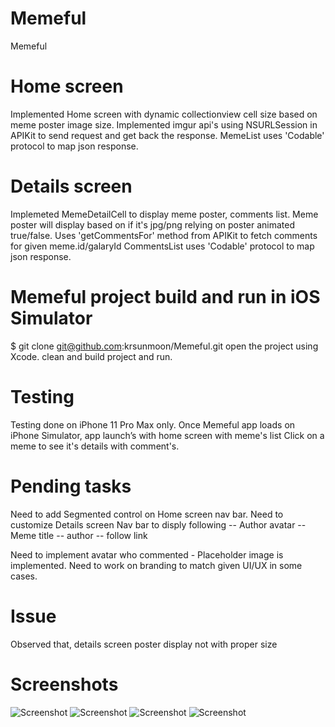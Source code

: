 # Memeful
Memeful

# Home screen
Implemented Home screen with dynamic collectionview cell size based on meme poster image size.
Implemented imgur api's using NSURLSession in APIKit to send request and get back the response.
MemeList uses 'Codable' protocol to map json response.

# Details screen
Implemeted MemeDetailCell to display meme poster, comments list.
Meme poster will display based on if it's jpg/png relying on poster animated true/false.
Uses 'getCommentsFor' method from APIKit to fetch comments for given meme.id/galaryId 
CommentsList uses 'Codable' protocol to map json response.

# Memeful project build and run in iOS Simulator
$ git clone git@github.com:krsunmoon/Memeful.git
open the project using Xcode.
clean and build project and run.

# Testing
Testing done on iPhone 11 Pro Max only.
Once Memeful app loads on iPhone Simulator, app launch’s with home screen with meme's list
Click on a meme to see it's details with comment's.

# Pending tasks
Need to add Segmented control on Home screen nav bar.
Need to customize Details screen Nav bar to disply following
  -- Author avatar
  -- Meme title
  -- author
  -- follow link

Need to implement avatar who commented - Placeholder image is implemented.
Need to work on branding to match given UI/UX in some cases.

# Issue
Observed that, details screen poster display not with proper size  

# Screenshots
![Screenshot](https://github.com/krsunmoon/Memeful/blob/master/Screenhots/Simulator%20Screen%20Shot%20-%20iPhone%2011%20Pro%20Max%20-%202020-01-24%20at%2022.25.15.png)
![Screenshot](https://github.com/krsunmoon/Memeful/blob/master/Screenhots/Simulator%20Screen%20Shot%20-%20iPhone%2011%20Pro%20Max%20-%202020-01-24%20at%2022.26.10.png)
![Screenshot](https://github.com/krsunmoon/Memeful/blob/master/Screenhots/Simulator%20Screen%20Shot%20-%20iPhone%2011%20Pro%20Max%20-%202020-01-24%20at%2022.25.37.png)
![Screenshot](https://github.com/krsunmoon/Memeful/blob/master/Screenhots/Simulator%20Screen%20Shot%20-%20iPhone%2011%20Pro%20Max%20-%202020-01-24%20at%2022.25.48.png)

